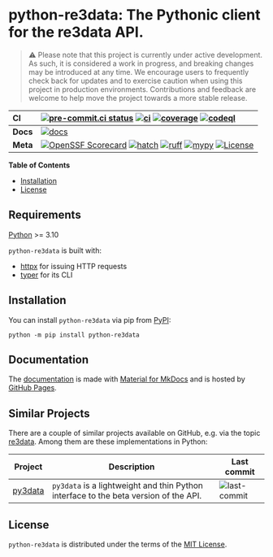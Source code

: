 # python-re3data: The Pythonic client for the re3data API.

> ⚠️ Please note that this project is currently under active development. As such, it is considered a work in progress,
> and breaking changes may be introduced at any time. We encourage users to frequently check back for updates and to
> exercise caution when using this project in production environments. Contributions and feedback are welcome to help
> move the project towards a more stable release.

| __CI__   | [![pre-commit.ci status][pre-commit-ci-badge]][pre-commit-ci-status] [![ci][ci-badge]][ci-workflow] [![coverage][coverage-badge]][ci-workflow] [![codeql][codeql-badge]][codeql-workflow] |
| :------- | :---------------------------------------------------------------------------------------------------------------------------------------------------------------------------------------- |
| __Docs__ | [![docs][docs-badge]][docs-workflow]                                                                                                                                                      |
| __Meta__ | [![OpenSSF Scorecard][scorecard-badge]][scorecard-url] [![hatch][hatch-badge]][hatch] [![ruff][ruff-badge]][ruff] [![mypy][mypy-badge]][mypy] [![License][license-badge]][license-url]    |

**Table of Contents**

- [Installation](#installation)
- [License](#license)

## Requirements

[Python](https://www.python.org/downloads/) >= 3.10

`python-re3data` is built with:

- [httpx](https://github.com/encode/httpx) for issuing HTTP requests
- [typer](https://github.com/tiangolo/typer) for its CLI

## Installation

You can install `python-re3data` via pip from [PyPI][pypi-url]:

```console
python -m pip install python-re3data
```

## Documentation

The [documentation][docs-url] is made with [Material for MkDocs](https://github.com/squidfunk/mkdocs-material) and is
hosted by [GitHub Pages](https://docs.github.com/en/pages).

## Similar Projects

There are a couple of similar projects available on GitHub, e.g. via the topic
[re3data](https://github.com/topics/re3data). Among them are these implementations in Python:

| Project                                        | Description                                                                          | Last commit                                                                |
| ---------------------------------------------- | ------------------------------------------------------------------------------------ | -------------------------------------------------------------------------- |
| [py3data](https://github.com/J535D165/py3data) | `py3data` is a lightweight and thin Python interface to the beta version of the API. | ![last-commit](https://img.shields.io/github/last-commit/J535D165/py3data) |

## License

`python-re3data` is distributed under the terms of the [MIT License][license-url].

<!-- Markdown links -->

[ci-badge]: https://github.com/afuetterer/python-re3data/actions/workflows/main.yml/badge.svg
[ci-workflow]: https://github.com/afuetterer/python-re3data/actions/workflows/main.yml
[codeql-badge]: https://github.com/afuetterer/python-re3data/actions/workflows/codeql.yml/badge.svg
[codeql-workflow]: https://github.com/afuetterer/python-re3data/actions/workflows/codeql.yml
[coverage-badge]: https://img.shields.io/endpoint?url=https://gist.githubusercontent.com/afuetterer/adc66df152c473c1aa136557ee8181ca/raw/coverage-badge.json
[docs-badge]: https://github.com/afuetterer/python-re3data/actions/workflows/docs.yml/badge.svg
[docs-url]: https://afuetterer.github.io/python-re3data
[docs-workflow]: https://github.com/afuetterer/python-re3data/actions/workflows/docs.yml
[hatch]: https://github.com/pypa/hatch
[hatch-badge]: https://img.shields.io/badge/%F0%9F%A5%9A-Hatch-4051b5.svg
[license-badge]: https://img.shields.io/badge/license-MIT-blue.svg
[license-url]: https://spdx.org/licenses/MIT.html
[mypy]: https://mypy-lang.org
[mypy-badge]: https://img.shields.io/badge/types-mypy-blue.svg
[pre-commit-ci-badge]: https://results.pre-commit.ci/badge/github/afuetterer/python-re3data/main.svg
[pre-commit-ci-status]: https://results.pre-commit.ci/latest/github/afuetterer/python-re3data/main
[pypi-url]: https://pypi.org/project/python-re3data/
[ruff]: https://github.com/astral-sh/ruff
[ruff-badge]: https://img.shields.io/endpoint?url=https://raw.githubusercontent.com/charliermarsh/ruff/main/assets/badge/v2.json
[scorecard-badge]: https://api.securityscorecards.dev/projects/github.com/afuetterer/python-re3data/badge
[scorecard-url]: https://securityscorecards.dev/viewer/?uri=github.com/afuetterer/python-re3data
